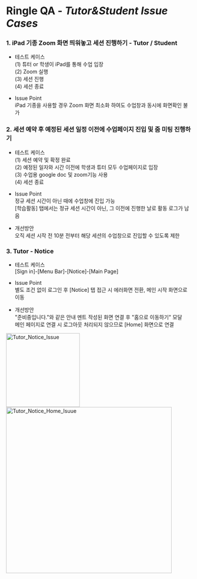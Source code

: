 # Ringle QA - *Tutor&Student Issue Cases*


### 1. iPad 기종 Zoom 화면 띄워놓고 세션 진행하기 - Tutor / Student

- 테스트 케이스<br/>
(1) 튜터 or 학생이 iPad를 통해 수업 입장<br/>
(2) Zoom 실행<br/>
(3) 세션 진행<br/>
(4) 세션 종료<br/>

- Issue Point<br/>
iPad 기종을 사용할 경우 Zoom 화면 최소화 하여도 수업창과 동시에 화면확인 불가

### 2. 세션 예약 후 예정된 세션 일정 이전에 수업페이지 진입 및 줌 미팅 진행하기

- 테스트 케이스<br/>
(1) 세션 예약 및 확정 완료<br/>
(2) 예정된 일자와 시간 이전에 학생과 튜터 모두 수업페이지로 입장<br/>
(3) 수업용 google doc 및 zoom기능 사용<br/>
(4) 세션 종료<br/>

- Issue Point<br/>
정규 세션 시간이 아닌 때에 수업창에 진입 가능<br/>
[학습활동] 탭에서는 정규 세션 시간이 아닌, 그 이전에 진행한 날로 활동 로그가 남음<br/>

- 개선방안<br/>
오직 세션 시작 전 10분 전부터 해당 세션의 수업창으로 진입할 수 있도록 제한

### 3. Tutor - Notice

- 테스트 케이스<br/>
[Sign in]-[Menu Bar]-[Notice]-[Main Page]

- Issue Point<br/>
별도 조건 없이 로그인 후 [Notice] 탭 접근 시 에러화면 전환, 메인 시작 화면으로 이동<br/>

- 개선방안<br/>
"준비중입니다."와 같은 안내 멘트 작성된 화면 연결 후 "홈으로 이동하기" 모달<br/>
메인 페이지로 연결 시 로그아웃 처리되지 않으므로 [Home] 화면으로 연결<br/>

<img width="200" alt="Tutor_Notice_Issue" src="https://user-images.githubusercontent.com/93983402/140917691-d440bdbd-df56-44ba-92ee-c44ce8e2279a.png">  <img width="450" alt="Tutor_Notice_Home_Isuue" src="https://user-images.githubusercontent.com/93983402/140917717-2f917790-cbd7-4511-9cc5-3d86b3d03782.png" >

